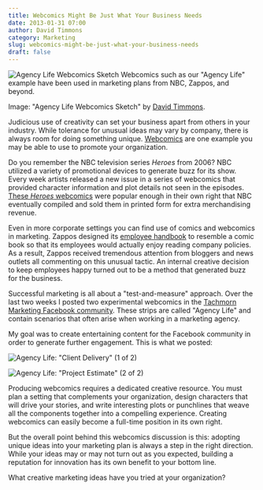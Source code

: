 ```yaml
---
title: Webcomics Might Be Just What Your Business Needs
date: 2013-01-31 07:00
author: David Timmons
category: Marketing
slug: webcomics-might-be-just-what-your-business-needs
draft: false
---
```


![Agency Life Webcomics Sketch][1]
<span class="img-caption">
  Webcomics such as our "Agency Life" example have been used in marketing
  plans from NBC, Zappos, and beyond.

  Image: "Agency Life Webcomics Sketch" by [David Timmons][2].
</span>

Judicious use of creativity can set your business apart from others in
your industry. While tolerance for unusual ideas may vary by company,
there is always room for doing something unique. [Webcomics][] are one
example you may be able to use to promote your organization.

Do you remember the NBC television series *Heroes* from 2006? NBC
utilized a variety of promotional devices to generate buzz for its show.
Every week artists released a new issue in a series of webcomics that
provided character information and plot details not seen in the episodes.
[These *Heroes* webcomics][3] were popular enough in their own right that
NBC eventually compiled and sold them in printed form for extra
merchandising revenue.

Even in more corporate settings you can find use of comics and webcomics
in marketing. Zappos designed its [employee handbook][4] to resemble a
comic book so that its employees would actually enjoy reading company
policies. As a result, Zappos received tremendous attention from bloggers
and news outlets all commenting on this unusual tactic. An internal
creative decision to keep employees happy turned out to be a method that
generated buzz for the business.

Successful marketing is all about a "test-and-measure" approach. Over
the last two weeks I posted two experimental webcomics in the
[Tachmorn Marketing Facebook community][5]. These strips are called
"Agency Life" and contain scenarios that often arise when working in
a marketing agency.

My goal was to create entertaining content for the Facebook community in
order to generate further engagement. This is what we posted:

![Agency Life: "Client Delivery" (1 of 2)][6]

![Agency Life: "Project Estimate" (2 of 2)][7]

Producing webcomics requires a dedicated creative resource. You must
plan a setting that complements your organization, design characters
that will drive your stories, and write interesting plots or punchlines
that weave all the components together into a compelling experience.
Creating webcomics can easily become a full-time position in its own
right.

But the overall point behind this webcomics discussion is this: adopting
unique ideas into your marketing plan is always a step in the right
direction. While your ideas may or may not turn out as you expected,
building a reputation for innovation has its own benefit to your bottom
line.

What creative marketing ideas have you tried at your organization?


[1]: {{rootPath}}images/2013/01/webcomics-might-be-just-what-your-business-needs0.jpg
  "Webcomics Might Be Just What Your Business Needs"

[2]: http://david.timmons.io
  "Click here to view my website."

[3]: http://www.nbc.com/heroes/novels/
  "Click here to read some of the Heroes webcomics."

[4]: http://blogs.zappos.com/blogs/inside-zappos/2009/10/20/zappos-employee-handbook
  "Click here to learn more about the Zappos employee handbook."

[5]: http://www.facebook.com/TachmornMarketing
  "Click here to visit the Tachmorn Marketing Facebook community."

[6]: {{rootPath}}images/2013/01/webcomics-might-be-just-what-your-business-needs1.jpg
  "Agency Life: 'Client Delivery' (1 of 2)"

[7]: {{rootPath}}images/2013/01/webcomics-might-be-just-what-your-business-needs2.jpg
  "Agency Life: 'Project Estimate' (2 of 2)"

[Webcomics]: http://en.wikipedia.org/wiki/Webcomic
  "Click here to learn more about webcomics."
